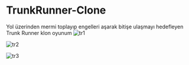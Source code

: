 # TrunkRunner-Clone

Yol üzerinden mermi toplayıp engelleri aşarak bitişe ulaşmayı hedefleyen Trunk Runner klon oyunum
![tr1](https://user-images.githubusercontent.com/82450697/189178604-eb066d50-48bc-4189-b17f-88939b2b126d.PNG)

![tr2](https://user-images.githubusercontent.com/82450697/189178616-942dabf0-1006-4844-ae40-c81671c35ebe.PNG)

![tr3](https://user-images.githubusercontent.com/82450697/189178637-4f679a28-b727-45d1-84eb-423f763e0727.PNG)
